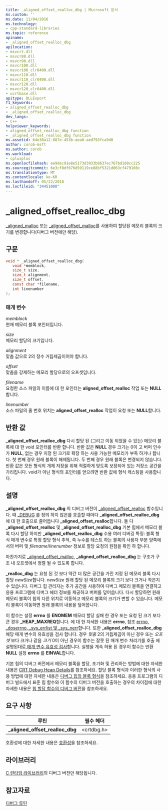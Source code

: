 ```yaml
---
title: _aligned_offset_realloc_dbg | Microsoft 문서
ms.custom: ''
ms.date: 11/04/2016
ms.technology:
- cpp-standard-libraries
ms.topic: reference
apiname:
- _aligned_offset_realloc_dbg
apilocation:
- msvcrt.dll
- msvcr80.dll
- msvcr90.dll
- msvcr100.dll
- msvcr100_clr0400.dll
- msvcr110.dll
- msvcr110_clr0400.dll
- msvcr120.dll
- msvcr120_clr0400.dll
- ucrtbase.dll
apitype: DLLExport
f1_keywords:
- aligned_offset_realloc_dbg
- _aligned_offset_realloc_dbg
dev_langs:
- C++
helpviewer_keywords:
- aligned_offset_realloc_dbg function
- _aligned_offset_realloc_dbg function
ms.assetid: 64e30a12-887e-453b-aea8-aed793fca9d8
author: corob-msft
ms.author: corob
ms.workload:
- cplusplus
ms.openlocfilehash: ee9dec91e8e5173d3933b8637ec767bd160cc225
ms.sourcegitcommit: 6e3cf8df676d59119ce88bf5321d063cf479108c
ms.translationtype: MT
ms.contentlocale: ko-KR
ms.lasthandoff: 05/22/2018
ms.locfileid: "34451008"
---
```

# <a name="alignedoffsetreallocdbg"></a>_aligned_offset_realloc_dbg

[_aligned_malloc](aligned-malloc.md) 또는 [_aligned_offset_malloc](aligned-offset-malloc.md)를 사용하여 할당된 메모리 블록의 크기를 변경합니다(디버그 버전에만 해당).

## <a name="syntax"></a>구문

```C
void * _aligned_offset_realloc_dbg(
   void *memblock,
   size_t size,
   size_t alignment,
   size_t offset,
   const char *filename,
   int linenumber
);
```

### <a name="parameters"></a>매개 변수

*memblock*<br/>
현재 메모리 블록 포인터입니다.

*size*<br/>
메모리 할당의 크기입니다.

*alignment*<br/>
맞춤 값으로 2의 정수 거듭제곱이어야 합니다.

*offset*<br/>
맞춤을 강제하는 메모리 할당으로의 오프셋입니다.

*filename*<br/>
요청한 소스 파일의 이름에 대 한 포인터는 **aligned_offset_realloc** 작업 또는 **NULL**합니다.

*linenumber*<br/>
소스 파일의 줄 번호 위치는 **aligned_offset_realloc** 작업이 요청 또는 **NULL**합니다.

## <a name="return-value"></a>반환 값

**_aligned_offset_realloc_dbg** 다시 할당 된 (그리고 이동 되었을 수 있는) 메모리 블록에 대 한 void 포인터를 반환 합니다. 반환 값은 **NULL** 경우 크기는 0이 고 버퍼 인수가 **NULL**, 없는 경우 지정 된 크기로 확장 하는 사용 가능한 메모리가 부족 하거나 합니다. 첫 번째 경우 원래 블록이 해제됩니다. 두 번째 경우 원래 블록은 변경되지 않습니다. 반환 값은 모든 형식의 개체 저장을 위해 적절하게 맞도록 보장되어 있는 저장소 공간을 가리킵니다. void가 아닌 형식의 포인터를 얻으려면 반환 값에 형식 캐스팅을 사용합니다.

## <a name="remarks"></a>설명

**_aligned_offset_realloc_dbg** 의 디버그 버전이 [_aligned_offset_realloc](aligned-offset-realloc.md) 함수입니다. 때 [_DEBUG](../../c-runtime-library/debug.md) 를 정의 하지 않은를 호출할 때마다 **_aligned_offset_realloc_dbg** 에 대 한 호출으로 줄어듭니다 **_aligned_offset_realloc**합니다. 둘 다 **_aligned_offset_realloc** 및 **_aligned_offset_realloc_dbg** 기본 힙에서 메모리 블록 다시 할당 하지만 **_aligned_offset_realloc_dbg** 수용 여러 디버깅 특징: 블록 형식 매개 변수로 특정 할당 형식 추적, 즉 누수를 테스트 하는 블록의 사용자 부분 양쪽에서의 버퍼 및 *filename*/*linenumber*  정보로 할당 요청의 원점을 확인 하 합니다.

마찬가지로 [_aligned_offset_malloc](aligned-offset-malloc.md), **_aligned_offset_realloc_dbg** 는 구조가 구조 내 오프셋에서 정렬 될 수 있도록 합니다.

**_realloc_dbg** 는 요청 된 것 보다 약간 더 많은 공간을 가진 지정 된 메모리 블록 다시 할당 *newSize*합니다. *newSize* 원래 할당 된 메모리 블록의 크기 보다 크거나 작은지 수 있습니다. 디버그 힙 관리자는 추가 공간을 사용하여 디버그 메모리 블록을 연결하고 응용 프로그램에 디버그 헤더 정보를 제공하고 버퍼를 덮어씁니다. 다시 할당하면 원래 메모리 블록이 힙의 다른 위치로 이동하고 메모리 블록의 크기가 변할 수 있습니다. 메모리 블록이 이동하면 원래 블록의 내용을 덮어씁니다.

이 함수는 설정 **errno** 를 **ENOMEM** 메모리 할당 실패 한 경우 또는 요청 된 크기 보다 큰 경우 **_HEAP_MAXREQ**합니다. 에 대 한 자세한 내용은 **errno**, 참조 [errno, _doserrno, _sys_errlist 및 _sys_nerr](../../c-runtime-library/errno-doserrno-sys-errlist-and-sys-nerr.md)합니다. 또한 **_aligned_offset_realloc_dbg** 해당 매개 변수의 유효성을 검사 합니다. 경우 *맞춤* 2의 거듭제곱이 아닌 경우 또는 *오프셋* 보다 크거나 같음 *크기* 0이 아닌 경우이 함수는 잘못 된 매개 변수 처리기를 호출 에설명된대로[ 매개 변수 유효성 검사](../../c-runtime-library/parameter-validation.md)합니다. 실행을 계속 허용 된 경우이 함수는 반환 **NULL** 설정 **errno** 를 **EINVAL**합니다.

기본 힙의 디버그 버전에서 메모리 블록을 할당, 초기화 및 관리하는 방법에 대한 자세한 내용은 [CRT Debug Heap Details](/visualstudio/debugger/crt-debug-heap-details)를 참조하세요. 할당 블록 형식과 이러한 형식의 사용 방법에 대한 자세한 내용은 [디버그 힙의 블록 형식](/visualstudio/debugger/crt-debug-heap-details)을 참조하세요. 응용 프로그램의 디버그 빌드에서 표준 힙 함수와 이 함수의 디버그 버전을 호출하는 경우의 차이점에 대한 자세한 내용은 [힙 할당 함수의 디버그 버전](/visualstudio/debugger/debug-versions-of-heap-allocation-functions)을 참조하세요.

## <a name="requirements"></a>요구 사항

|루틴|필수 헤더|
|-------------|---------------------|
|**_aligned_offset_realloc_dbg**|\<crtdbg.h>|

호환성에 대한 자세한 내용은 [호환성](../../c-runtime-library/compatibility.md)을 참조하세요.

## <a name="libraries"></a>라이브러리

[C 런타임 라이브러리](../../c-runtime-library/crt-library-features.md)의 디버그 버전만 해당됩니다.

## <a name="see-also"></a>참고자료

[디버그 루틴](../../c-runtime-library/debug-routines.md)<br/>
